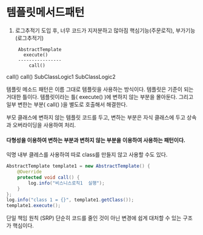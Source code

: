 # 템플릿메서드패턴

1. 로그추적기 도입 후, 너무 코드가 지저분하고 많아짐
    핵심기능(주문로직), 부가기능(로그추적기)

        AbstractTemplate
          execute()
        ----------------
            call()

call()                  call()
SubClassLogic1          SubClassLogic2

템플릿 메소드 패턴은 이름 그대로 템플릿을 사용하는 방식이다.
템플릿은 기준이 되는 거대한 틀이다.
템플릿이라는 틀( execute() )에 변하지 않는 부분을 몰아둔다.
그리고 일부 변한는 부분( call() )을 별도로 호출해서 해결한다.

부모 클래스에 변하지 않는 템플릿 코드를 두고,
변하는 부분은 자식 클래스에 두고 상속과 오버라이딩을 사용하여 처리.

#### 다형성을 이용하여 변하는 부분과 변하지 않는 부분을 이용하여 사용하는 패턴이다.

익명 내부 클레스를 사용하여 따로 class를 만들지 않고 사용할 수도 있다.
```java
AbstractTemplate template1 = new AbstractTemplate() {
    @Override
    protected void call() {
        log.info("비스니스로직1  실행");
    }
};
log.info("class 1 = {}", template1.getClass());
template1.execute();
```

단일 책임 원칙 (SRP)
단순히 코드를 줄인 것이 아닌 변경에 쉽게 대처할 수 있는 구조가 핵심이다.

















